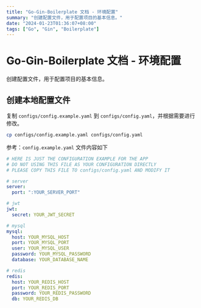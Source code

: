 ```yaml
---
title: "Go-Gin-Boilerplate 文档 - 环境配置"
summary: "创建配置文件，用于配置项目的基本信息。"
date: "2024-01-23T01:36:07+08:00"
tags: ["Go", "Gin", "Boilerplate"]
---
```


# Go-Gin-Boilerplate 文档 - 环境配置

创建配置文件，用于配置项目的基本信息。

## 创建本地配置文件

复制 `configs/config.example.yaml` 到 `configs/config.yaml`，并根据需要进行修改。

```sh
cp configs/config.example.yaml configs/config.yaml
```

参考：`config.example.yaml` 文件内容如下

```yml
# HERE IS JUST THE CONFIGURATION EXAMPLE FOR THE APP
# DO NOT USING THIS FILE AS YOUR CONFIGURATION DIRECTLY
# PLEASE COPY THIS FILE TO configs/config.yaml AND MODIFY IT

# server
server:
  port: ":YOUR_SERVER_PORT"

# jwt
jwt:
  secret: YOUR_JWT_SECRET

# mysql
mysql:
  host: YOUR_MYSQL_HOST
  port: YOUR_MYSQL_PORT
  user: YOUR_MYSQL_USER
  password: YOUR_MYSQL_PASSWORD
  database: YOUR_DATABASE_NAME

# redis
redis:
  host: YOUR_REDIS_HOST
  port: YOUR_REDIS_PORT
  password: YOUR_REDIS_PASSWORD
  db: YOUR_REDIS_DB
```
